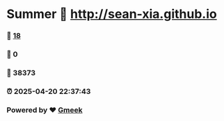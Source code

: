 # Summer :link: http://sean-xia.github.io 
### :page_facing_up: [18](http://sean-xia.github.io/tag.html) 
### :speech_balloon: 0 
### :hibiscus: 38373 
### :alarm_clock: 2025-04-20 22:37:43 
### Powered by :heart: [Gmeek](https://github.com/Meekdai/Gmeek)
